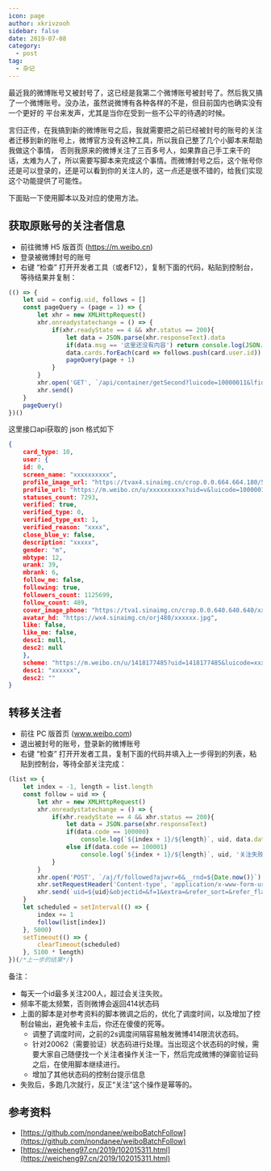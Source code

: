 ```yaml
---
icon: page
author: xkrivzooh
sidebar: false
date: 2019-07-08
category:
  - post
tag:
  - 杂记
---
```



最近我的微博账号又被封号了，这已经是我第二个微博账号被封号了。然后我又搞了一个微博账号。没办法，虽然说微博有各种各样的不是，但目前国内也确实没有一个更好的
平台来发声，尤其是当你在受到一些不公平的待遇的时候。

言归正传，在我搞到新的微博账号之后，我就需要把之前已经被封号的账号的关注者迁移到新的账号上，微博官方没有这种工具，所以我自己整了几个小脚本来帮助我做这个事情，
否则我原来的微博关注了三百多号人，如果靠自己手工来干的话，太难为人了，所以需要写脚本来完成这个事情。而微博封号之后，这个账号你还是可以登录的，还是可以看到你的关注人的，这一点还是很不错的，给我们实现这个功能提供了可能性。

下面贴一下使用脚本以及对应的使用方法。


## 获取原账号的关注者信息

- 前往微博 H5 版首页 (https://m.weibo.cn)
- 登录被微博封号的账号
- 右键 “检查” 打开开发者工具（或者F12），复制下面的代码，粘贴到控制台，等待结果并复制：

```js
(() => {
    let uid = config.uid, follows = []
    const pageQuery = (page = 1) => {
        let xhr = new XMLHttpRequest()
        xhr.onreadystatechange = () => {
            if(xhr.readyState == 4 && xhr.status == 200){
                let data = JSON.parse(xhr.responseText).data
                if(data.msg == '这里还没有内容') return console.log(JSON.stringify(follows))
                data.cards.forEach(card => follows.push(card.user.id))
                pageQuery(page + 1)
            }
        }
        xhr.open('GET', `/api/container/getSecond?luicode=10000011&lfid=100505${uid}&uid=${uid}&containerid=100505${uid}_-_FOLLOWERS&page=${page}`)
        xhr.send()
    }
    pageQuery()
})()
```

这里接口api获取的 json 格式如下

```json
{
    card_type: 10,
    user: {
    id: 0,
    screen_name: "xxxxxxxxxx",
    profile_image_url: "https://tvax4.sinaimg.cn/crop.0.0.664.664.180/5487abcdly8g0clh7uhdkj20ig0ihjsr.jpg?KID=imgbed,tva&Expires=1571513714&ssig=xHcSHWmQ4a",
    profile_url: "https://m.weibo.cn/u/xxxxxxxxxx?uid=v&luicode=10000012&lfid=1005052118906250_-_FOLLOWERS",
    statuses_count: 7293,
    verified: true,
    verified_type: 0,
    verified_type_ext: 1,
    verified_reason: "xxxx",
    close_blue_v: false,
    description: "xxxxx",
    gender: "m",
    mbtype: 12,
    urank: 39,
    mbrank: 6,
    follow_me: false,
    following: true,
    followers_count: 1125699,
    follow_count: 489,
    cover_image_phone: "https://tva1.sinaimg.cn/crop.0.0.640.640.640/xxxxxx.jpg",
    avatar_hd: "https://wx4.sinaimg.cn/orj480/xxxxxx.jpg",
    like: false,
    like_me: false,
    desc1: null,
    desc2: null
    },
    scheme: "https://m.weibo.cn/u/1418177485?uid=1418177485&luicode=xxxxxxx",
    desc1: "xxxxxx",
    desc2: ""
}
```

## 转移关注者

- 前往 PC 版首页 (www.weibo.com)
- 退出被封号的账号，登录新的微博账号
- 右键 “检查” 打开开发者工具，复制下面的代码并填入上一步得到的列表，粘贴到控制台，等待全部关注完成：

```js
(list => {
    let index = -1, length = list.length
    const follow = uid => {
        let xhr = new XMLHttpRequest()
        xhr.onreadystatechange = () => {
            if(xhr.readyState == 4 && xhr.status == 200){
                let data = JSON.parse(xhr.responseText)
                if(data.code == 100000)
                    console.log(`${index + 1}/${length}`, uid, data.data.fnick, '关注成功')
                else if(data.code == 100001)
                    console.log(`${index + 1}/${length}`, uid, '关注失败')
            }
        }
        xhr.open('POST', `/aj/f/followed?ajwvr=6&__rnd=${Date.now()}`)
        xhr.setRequestHeader('Content-type', 'application/x-www-form-urlencoded')
        xhr.send(`uid=${uid}&objectid=&f=1&extra=&refer_sort=&refer_flag=1005050001_&location=page_100505_home&oid=${uid}&wforce=1&nogroup=false&fnick=&refer_lflag=&refer_from=profile_headerv6&_t=0`)
    }
    let scheduled = setInterval(() => {
        index += 1
        follow(list[index])
    }, 5000)
    setTimeout(() => {
        clearTimeout(scheduled)
    }, 5100 * length)
})(/*上一步的结果*/)
```

备注：
- 每天一个id最多关注200人，超过会关注失败。
- 频率不能太频繁，否则微博会返回414状态码
- 上面的脚本是对参考资料的脚本微调之后的，优化了调度时间，以及增加了控制台输出，避免被卡主后，你还在傻傻的死等。
    - 调整了调度时间，之前的2s调度间隔容易触发微博414限流状态码。
    - 针对20062（需要验证）状态码进行处理。当出现这个状态码的时候，需要大家自己随便找一个关注者操作关注一下，然后完成微博的弹窗验证码之后，在使用脚本继续进行。
    - 增加了其他状态码的控制台提示信息
- 失败后，多跑几次就行，反正“关注”这个操作是幂等的。


## 参考资料

- [https://github.com/nondanee/weiboBatchFollow](https://github.com/nondanee/weiboBatchFollow)
- [https://weicheng97.cn/2019/102015311.html](https://weicheng97.cn/2019/102015311.html)